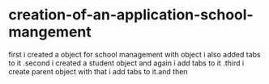 # creation-of-an-application-school-mangement
first i created a object for school management with object i also added tabs to it .second i created a student object and again i add tabs to it .third i create parent object with that i add tabs to it.and then
